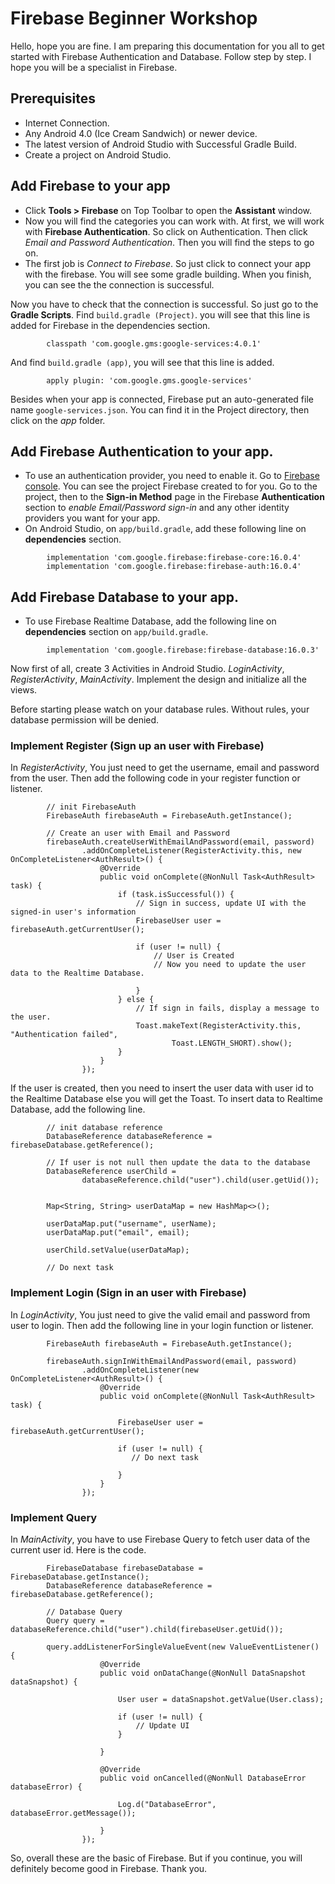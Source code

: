 # Firebase Beginner Workshop

Hello, hope you are fine. I am preparing this documentation for you all to get started with Firebase Authentication and Database. Follow step by step. I hope you will be a specialist in Firebase.

## Prerequisites
* Internet Connection.
* Any Android 4.0 (Ice Cream Sandwich) or newer device.
* The latest version of Android Studio with Successful Gradle Build.
* Create a project on Android Studio.

## Add Firebase to your app

* Click **Tools > Firebase** on Top Toolbar to open the **Assistant** window.
* Now you will find the categories you can work with. At first, we will work with **Firebase Authentication**. So click on Authentication. Then click *Email and Password Authentication*. Then you will find the steps to go on. 
* The first job is *Connect to Firebase*. So just click to connect your app with the firebase. You will see some gradle building. When you finish, you can see the the connection is successful.

Now you have to check that the connection is successful. So just go to the **Gradle Scripts**. Find `build.gradle (Project)`. you will see that this line is added for Firebase in the dependencies section.
```
        classpath 'com.google.gms:google-services:4.0.1'
```
And find `build.gradle (app)`, you will see that this line is added.
```
        apply plugin: 'com.google.gms.google-services'
```

Besides when your app is connected, Firebase put an auto-generated file name `google-services.json`. You can find it in the Project directory, then click on the *app* folder.

## Add Firebase Authentication to your app.

* To use an authentication provider, you need to enable it. Go to [Firebase console](https://console.firebase.google.com/). You can see the project Firebase created to for you. Go to the project, then to the **Sign-in Method** page in the Firebase **Authentication** section to *enable Email/Password sign-in* and any other identity providers you want for your app.
* On Android Studio, on `app/build.gradle`, add these following line on **dependencies** section.
```
        implementation 'com.google.firebase:firebase-core:16.0.4'
        implementation 'com.google.firebase:firebase-auth:16.0.4'
```

## Add Firebase Database to your app.

* To use Firebase Realtime Database, add the following line on **dependencies** section on `app/build.gradle`.

```
        implementation 'com.google.firebase:firebase-database:16.0.3'
```

Now first of all, create 3 Activities in Android Studio. *LoginActivity*, *RegisterActivity*, *MainActivity*. Implement the design and initialize all the views.

Before starting please watch on your database rules. Without rules, your database permission will be denied.

### Implement Register (Sign up an user with Firebase)
In *RegisterActivity*, You just need to get the username, email and password from the user. Then add the following code in your register function or listener.

```
        // init FirebaseAuth
        FirebaseAuth firebaseAuth = FirebaseAuth.getInstance();

        // Create an user with Email and Password
        firebaseAuth.createUserWithEmailAndPassword(email, password)
                .addOnCompleteListener(RegisterActivity.this, new OnCompleteListener<AuthResult>() {
                    @Override
                    public void onComplete(@NonNull Task<AuthResult> task) {
                        if (task.isSuccessful()) {
                            // Sign in success, update UI with the signed-in user's information
                            FirebaseUser user = firebaseAuth.getCurrentUser();

                            if (user != null) {
                                // User is Created
                                // Now you need to update the user data to the Realtime Database.
                            
                            }
                        } else {
                            // If sign in fails, display a message to the user.
                            Toast.makeText(RegisterActivity.this, "Authentication failed",
                                    Toast.LENGTH_SHORT).show();
                        }
                    }
                });
```

If the user is created, then you need to insert the user data with user id to the Realtime Database else you will get the Toast. To insert data to Realtime Database, add the following line.
```
        // init database reference
        DatabaseReference databaseReference = firebaseDatabase.getReference();
        
        // If user is not null then update the data to the database
        DatabaseReference userChild =
                databaseReference.child("user").child(user.getUid());


        Map<String, String> userDataMap = new HashMap<>();

        userDataMap.put("username", userName);
        userDataMap.put("email", email);

        userChild.setValue(userDataMap);
        
        // Do next task
```

### Implement Login (Sign in an user with Firebase)
In *LoginActivity*, You just need to give the valid email and password from user to login. Then add the following line in your login function or listener.

```
        FirebaseAuth firebaseAuth = FirebaseAuth.getInstance();

        firebaseAuth.signInWithEmailAndPassword(email, password)
                .addOnCompleteListener(new OnCompleteListener<AuthResult>() {
                    @Override
                    public void onComplete(@NonNull Task<AuthResult> task) {

                        FirebaseUser user = firebaseAuth.getCurrentUser();
                        
                        if (user != null) {
                           // Do next task
                           
                        }
                    }
                });
```

### Implement Query
In *MainActivity*, you have to use Firebase Query to fetch user data of the current user id. Here is the code.
```
        FirebaseDatabase firebaseDatabase = FirebaseDatabase.getInstance();
        DatabaseReference databaseReference = firebaseDatabase.getReference();

        // Database Query
        Query query = databaseReference.child("user").child(firebaseUser.getUid());

        query.addListenerForSingleValueEvent(new ValueEventListener() {
                    @Override
                    public void onDataChange(@NonNull DataSnapshot dataSnapshot) {

                        User user = dataSnapshot.getValue(User.class);

                        if (user != null) {
                            // Update UI
                        }

                    }

                    @Override
                    public void onCancelled(@NonNull DatabaseError databaseError) {

                        Log.d("DatabaseError", databaseError.getMessage());

                    }
                });

```


So, overall these are the basic of Firebase. But if you continue, you will definitely become good in Firebase. Thank you.
